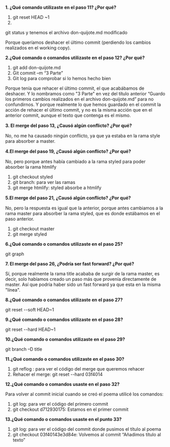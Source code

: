  **1. ¿Qué comando utilizaste en el paso 11? ¿Por qué?**

1. git reset HEAD ~1
2. 
git status y tenemos el archivo don-quijote.md modificado

Porque queríamos deshacer el último commit (perdiendo los cambios realizados en el working copy). 

**2.¿Qué comando o comandos utilizaste en el paso 12? ¿Por qué?**

1. git add don-quijote.md
2. Git commit –m “3 Parte”
3. Git log para comprobar si lo hemos hecho bien

Porque tenía que rehacer el último commit, el que acabábamos de deshacer. Y lo nombramos como "3 Parte" en vez del título anterior “Guardo los primeros cambios realizados en el archivo don-quijote.md” para no confundirnos. Y porque realmente lo que hemos guardado en el commit la acción de rehacer el último commit, y no es la misma acción que en el anterior commit, aunque el texto que contenga es el mismo.

**3. El merge del paso 13, ¿Causó algún conﬂicto? ¿Por qué?**

No, no me ha causado ningún conflicto, ya que ya estaba en la rama style para absorber a master.

**4.El merge del paso 19, ¿Causó algún conﬂicto? ¿Por qué?** 

No, pero porque antes había cambiado a la rama styled para poder absorber la rama htmlify

1. git checkout styled
2. git branch: para ver las ramas
3. git merge htmlify: styled absorbe a htmlify


**5.El merge del paso 21, ¿Causó algún conﬂicto? ¿Por qué?** 

No, pero la respuesta es igual que la anterior, porque antes cambiamos a la rama master para absorber la rama styled, que es donde estábamos en el paso anterior.

1. git checkout master
2. git merge styled


**6.¿Qué comando o comandos utilizaste en el paso 25?**

git graph

**7. El merge del paso 26, ¿Podría ser fast forward? ¿Por qué?**

Sí, porque realmente la rama title acababa de surgir de la rama master, es decir, solo habíamos creado un paso más que provenía directamente de master. Así que podría haber sido un fast forward ya que esta en la misma "línea".
 
**8.¿Qué comando o comandos utilizaste en el paso 27?**

git reset --soft HEAD~1

**9.¿Qué comando o comandos utilizaste en el paso 28?**

git reset --hard HEAD~1

**10.¿Qué comando o comandos utilizaste en el paso 29?**

git branch –D title

**11.¿Qué comando o comandos utilizaste en el paso 30?** 

1. git reflog : para ver el código del merge que queremos rehacer
2. Rehacer el merge: git reset --hard 03f4014


**12.¿Qué comando o comandos usaste en el paso 32?**

Para volver al commit inicial cuando se creó el poema utilicé los comandos:
 
1. git log: para ver el código del primero commit
2. git checkout d712930175: Estamos en el primer commit


**13.¿Qué comando o comandos usaste en el punto 33?**


1. git log: para ver el código del commit donde pusimos el título al poema
2. git checkout 03f40143e3d84e: Volvemos al commit “Añadimos título al texto”
